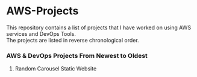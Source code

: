 # AWS-Projects

This repository contains a list of projects that I have worked on using AWS services and DevOps Tools.  
The projects are listed in reverse chronological order.

### AWS & DevOps Projects From Newest to Oldest
1. Random Carousel Static Website